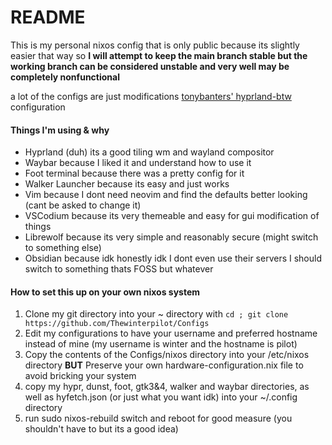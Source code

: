 # README

This is my personal nixos config that is only public because its slightly easier that way so 
**I will attempt to keep the main branch stable but the working branch can be considered unstable and very well may be completely nonfunctional**

a lot of the configs are just modifications [tonybanters' hyprland-btw](https://github.com/tonybanters/hyprland-btw) configuration




#### Things I'm using & why
- Hyprland (duh) its a good tiling wm and wayland compositor
- Waybar because I liked it and understand how to use it
- Foot terminal because there was a pretty config for it
- Walker Launcher because its easy and just works
- Vim because I dont need neovim and find the defaults better looking (cant be asked to change it)
- VSCodium because its very themeable and easy for gui modification of things
- Librewolf because its very simple and reasonably secure (might switch to something else)
- Obsidian because idk honestly idk I dont even use their servers I should switch to something thats FOSS but whatever


#### How to set this up on your own nixos system

1. Clone my git directory into your ~ directory with 
   `cd ; git clone https://github.com/Thewinterpilot/Configs` 
2. Edit my configurations to have your username and preferred hostname instead of mine (my username is winter and the hostname is pilot)
3. Copy the contents of the Configs/nixos directory into your /etc/nixos directory **BUT** Preserve your own hardware-configuration.nix file to avoid bricking your system
4. copy my hypr, dunst, foot, gtk3&4, walker and waybar directories, as well as hyfetch.json (or just what you want idk) into your ~/.config directory
5. run sudo nixos-rebuild switch and reboot for good measure (you shouldn't have to but its a good idea)
